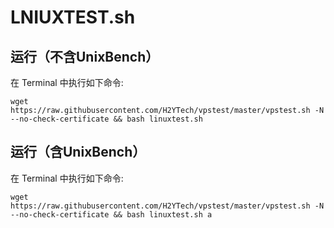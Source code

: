 # LNIUXTEST.sh

## 运行（不含UnixBench）
在 Terminal 中执行如下命令:
```
wget https://raw.githubusercontent.com/H2YTech/vpstest/master/vpstest.sh -N --no-check-certificate && bash linuxtest.sh
```
## 运行（含UnixBench）
在 Terminal 中执行如下命令:
```
wget https://raw.githubusercontent.com/H2YTech/vpstest/master/vpstest.sh -N --no-check-certificate && bash linuxtest.sh a
```
